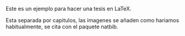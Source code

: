 Este es un ejemplo para hacer una tesis en LaTeX.

Esta separada por capitulos, las imagenes se añaden como hariamos habitualmente, se cita con el paquete natbib. 
